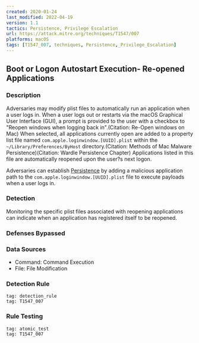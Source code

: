 ```yaml
---
created: 2020-01-24
last_modified: 2022-04-19
version: 1.1
tactics: Persistence, Privilege Escalation
url: https://attack.mitre.org/techniques/T1547/007
platforms: macOS
tags: [T1547_007, techniques, Persistence,_Privilege_Escalation]
---
```


## Boot or Logon Autostart Execution- Re-opened Applications

### Description

Adversaries may modify plist files to automatically run an application when a user logs in. When a user logs out or restarts via the macOS Graphical User Interface (GUI), a prompt is provided to the user with a checkbox to "Reopen windows when logging back in".(Citation: Re-Open windows on Mac) When selected, all applications currently open are added to a property list file named <code>com.apple.loginwindow.[UUID].plist</code> within the <code>~/Library/Preferences/ByHost</code> directory.(Citation: Methods of Mac Malware Persistence)(Citation: Wardle Persistence Chapter) Applications listed in this file are automatically reopened upon the user?s next logon.

Adversaries can establish [Persistence](https://attack.mitre.org/tactics/TA0003) by adding a malicious application path to the <code>com.apple.loginwindow.[UUID].plist</code> file to execute payloads when a user logs in.

### Detection

Monitoring the specific plist files associated with reopening applications can indicate when an application has registered itself to be reopened.

### Defenses Bypassed



### Data Sources

  - Command: Command Execution
  -  File: File Modification
### Detection Rule

```query
tag: detection_rule
tag: T1547_007
```

### Rule Testing

```query
tag: atomic_test
tag: T1547_007
```
